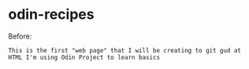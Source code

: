# odin-recipes
Before: 

	This is the first "web page" that I will be creating to git gud at HTML I'm using Odin Project to learn basics
